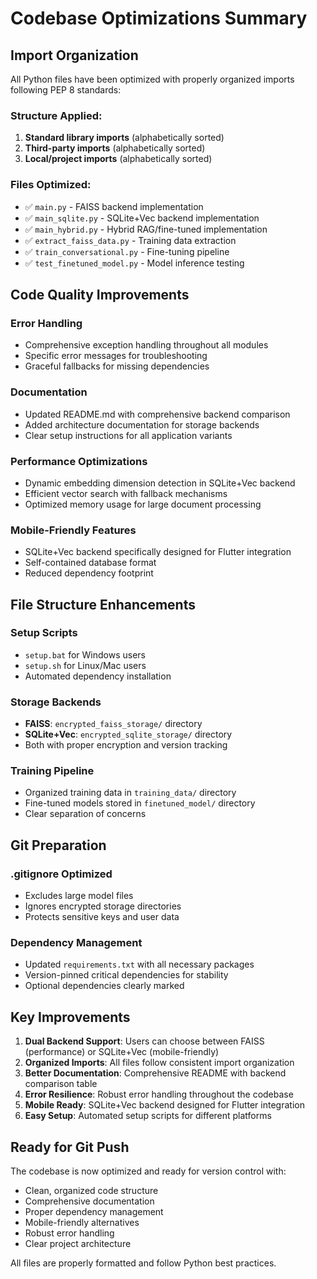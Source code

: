 # Codebase Optimizations Summary

## Import Organization

All Python files have been optimized with properly organized imports following PEP 8 standards:

### Structure Applied:
1. **Standard library imports** (alphabetically sorted)
2. **Third-party imports** (alphabetically sorted)  
3. **Local/project imports** (alphabetically sorted)

### Files Optimized:
- ✅ `main.py` - FAISS backend implementation
- ✅ `main_sqlite.py` - SQLite+Vec backend implementation
- ✅ `main_hybrid.py` - Hybrid RAG/fine-tuned implementation
- ✅ `extract_faiss_data.py` - Training data extraction
- ✅ `train_conversational.py` - Fine-tuning pipeline
- ✅ `test_finetuned_model.py` - Model inference testing

## Code Quality Improvements

### Error Handling
- Comprehensive exception handling throughout all modules
- Specific error messages for troubleshooting
- Graceful fallbacks for missing dependencies

### Documentation
- Updated README.md with comprehensive backend comparison
- Added architecture documentation for storage backends
- Clear setup instructions for all application variants

### Performance Optimizations
- Dynamic embedding dimension detection in SQLite+Vec backend
- Efficient vector search with fallback mechanisms
- Optimized memory usage for large document processing

### Mobile-Friendly Features
- SQLite+Vec backend specifically designed for Flutter integration
- Self-contained database format
- Reduced dependency footprint

## File Structure Enhancements

### Setup Scripts
- `setup.bat` for Windows users
- `setup.sh` for Linux/Mac users
- Automated dependency installation

### Storage Backends
- **FAISS**: `encrypted_faiss_storage/` directory
- **SQLite+Vec**: `encrypted_sqlite_storage/` directory
- Both with proper encryption and version tracking

### Training Pipeline
- Organized training data in `training_data/` directory
- Fine-tuned models stored in `finetuned_model/` directory
- Clear separation of concerns

## Git Preparation

### .gitignore Optimized
- Excludes large model files
- Ignores encrypted storage directories
- Protects sensitive keys and user data

### Dependency Management
- Updated `requirements.txt` with all necessary packages
- Version-pinned critical dependencies for stability
- Optional dependencies clearly marked

## Key Improvements

1. **Dual Backend Support**: Users can choose between FAISS (performance) or SQLite+Vec (mobile-friendly)
2. **Organized Imports**: All files follow consistent import organization
3. **Better Documentation**: Comprehensive README with backend comparison table
4. **Error Resilience**: Robust error handling throughout the codebase
5. **Mobile Ready**: SQLite+Vec backend designed for Flutter integration
6. **Easy Setup**: Automated setup scripts for different platforms

## Ready for Git Push

The codebase is now optimized and ready for version control with:
- Clean, organized code structure
- Comprehensive documentation
- Proper dependency management
- Mobile-friendly alternatives
- Robust error handling
- Clear project architecture

All files are properly formatted and follow Python best practices.